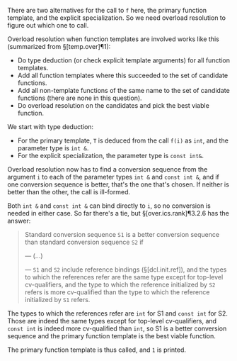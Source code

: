 There are two alternatives for the call to `f` here, the primary function template, and the explicit specialization. So we need overload resolution to figure out which one to call.

Overload resolution when function templates are involved works like this (summarized from §[temp.over]¶1):
- Do type deduction (or check explicit template arguments) for all function templates.
- Add all function templates where this succeeded to the set of candidate functions.
- Add all non-template functions of the same name to the set of candidate functions (there are none in this question).
- Do overload resolution on the candidates and pick the best viable function.

We start with type deduction:

- For the primary template, `T` is deduced from the call `f(i)` as `int`, and the parameter type is `int &`.
- For the explicit specialization, the parameter type is `const int&`.

Overload resolution now has to find a conversion sequence from the argument `i` to each of the parameter types `int &` and `const int &`, and if one conversion sequence is better, that's the one that's chosen. If neither is better than the other, the call is ill-formed.

Both `int &` and `const int &` can bind directly to `i`, so no conversion is needed in either case. So far there's a tie, but §[over.ics.rank]¶3.2.6 has the answer:

> Standard conversion sequence `S1` is a better conversion sequence than standard conversion sequence `S2` if
>
> — (...)
>
> — `S1` and `S2` include reference bindings (§[dcl.init.ref]), and the types to which the references refer are the same type except for top-level cv-qualifiers, and the type to which the reference initialized by `S2` refers is more cv-qualified than the type to which the reference initialized by `S1` refers.

The types to which the references refer are `int` for S1 and `const int` for S2. Those are indeed the same types except for top-level cv-qualifiers, and `const int` is indeed more cv-qualified than `int`, so S1 is a better conversion sequence and the primary function template is the best viable function.

The primary function template is thus called, and `1` is printed.